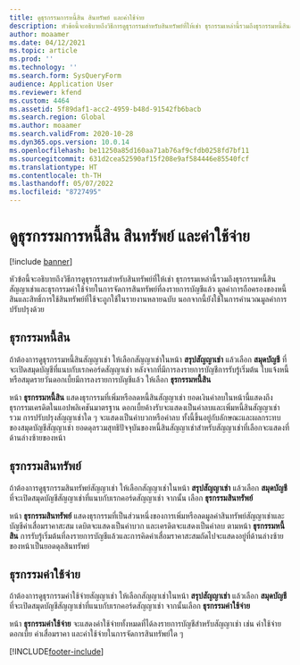 ```yaml
---
title: ดูธุรกรรมการหนี้สิน สินทรัพย์ และค่าใช้จ่าย
description: หัวข้อนี้จะอธิบายถึงวิธีการดูธุรกรรมสำหรับสินทรัพย์ที่ให้เช่า ธุรกรรมเหล่านี้รวมถึงธุรกรรมหนี้สินสัญญาเช่าและธุรกรรมค่าใช้จ่ายในการจัดการสินทรัพย์ที่ลงรายการบัญชีแล้ว
author: moaamer
ms.date: 04/12/2021
ms.topic: article
ms.prod: ''
ms.technology: ''
ms.search.form: SysQueryForm
audience: Application User
ms.reviewer: kfend
ms.custom: 4464
ms.assetid: 5f89daf1-acc2-4959-b48d-91542fb6bacb
ms.search.region: Global
ms.author: moaamer
ms.search.validFrom: 2020-10-28
ms.dyn365.ops.version: 10.0.14
ms.openlocfilehash: be11250a85d160aa71ab76af9cfdb0258fd7bf11
ms.sourcegitcommit: 631d2cea52590af15f208e9af584446e85540fcf
ms.translationtype: HT
ms.contentlocale: th-TH
ms.lasthandoff: 05/07/2022
ms.locfileid: "8727495"
---
```

# <a name="view-liability-asset-and-expense-transactions"></a>ดูธุรกรรมการหนี้สิน สินทรัพย์ และค่าใช้จ่าย

[!include [banner](../includes/banner.md)]

หัวข้อนี้จะอธิบายถึงวิธีการดูธุรกรรมสำหรับสินทรัพย์ที่ให้เช่า ธุรกรรมเหล่านี้รวมถึงธุรกรรมหนี้สินสัญญาเช่าและธุรกรรมค่าใช้จ่ายในการจัดการสินทรัพย์ที่ลงรายการบัญชีแล้ว มูลค่าการถือครองของหนี้สินและสิทธิ์การใช้สินทรัพย์ที่ใช้จะถูกใช้ในรายงานหลายฉบับ นอกจากนี้ยังใช้ในการคำนวณมูลค่าการปรับปรุงด้วย

## <a name="liability-transactions"></a>ธุรกรรมหนี้สิน

ถ้าต้องการดูธุรกรรมหนี้สินสัญญาเช่า ให้เลือกสัญญาเช่าในหน้า **สรุปสัญญาเช่า** แล้วเลือก **สมุดบัญชี** ที่จะเปิดสมุดบัญชีที่แนบกับเรกคอร์ดสัญญาเช่า หลังจากที่มีการลงรายการบัญชีการรับรู้เริ่มต้น ใบแจ้งหนี้ หรือสมุดรายวันดอกเบี้ยมีการลงรายการบัญชีแล้ว ให้เลือก **ธุรกรรมหนี้สิน**

หน้า **ธุรกรรมหนี้สิน** แสดงธุรกรรมที่เพิ่มหรือลดหนี้สินสัญญาเช่า ยอดเงินค่าลบในหน้านี้แสดงถึงธุรกรรมเครดิตในแอปพลิเคชันมาตรฐาน ดอกเบี้ยค้างรับจะแสดงเป็นค่าลบและเพิ่มหนี้สินสัญญาเช่ารวม การปรับปรุงสัญญาเช่าใด ๆ จะแสดงเป็นค่าบวกหรือค่าลบ ทั้งนี้ขึ้นอยู่กับลักษณะและผลกระทบของสมุดบัญชีสัญญาเช่า ยอดดุลรวมสุทธิปัจจุบันของหนี้สินสัญญาเช่าสำหรับสัญญาเช่าที่เลือกจะแสดงที่ด้านล่างซ้ายของหน้า

## <a name="asset-transactions"></a>ธุรกรรมสินทรัพย์

ถ้าต้องการดูธุรกรรมสินทรัพย์สัญญาเช่า ให้เลือกสัญญาเช่าในหน้า **สรุปสัญญาเช่า** แล้วเลือก **สมุดบัญชี** ที่จะเปิดสมุดบัญชีสัญญาเช่าที่แนบกับเรกคอร์ดสัญญาเช่า จากนั้น เลือก **ธุรกรรมสินทรัพย์**

หน้า **ธุรกรรมสินทรัพย์** แสดงธุรกรรมที่เป็นส่วนหนึ่งของการเพิ่มหรือลดมูลค่าสินทรัพย์สัญญาเช่าและบัญชีค่าเสื่อมราคาสะสม เดบิตจะแสดงเป็นค่าบวก และเครดิตจะแสดงเป็นค่าลบ ตามหน้า **ธุรกรรมหนี้สิน** การรับรู้เริ่มต้นที่ลงรายการบัญชีแล้วและการคิดค่าเสื่อมราคาสะสมถัดไปจะแสดงอยู่ที่ด้านล่างซ้ายของหน้าเป็นยอดดุลสินทรัพย์ 

## <a name="expenses-transactions"></a>ธุรกรรมค่าใช้จ่าย

ถ้าต้องการดูธุรกรรมค่าใช้จ่ายสัญญาเช่า ให้เลือกสัญญาเช่าในหน้า **สรุปสัญญาเช่า** แล้วเลือก **สมุดบัญชี** ที่จะเปิดสมุดบัญชีสัญญาเช่าที่แนบกับเรกคอร์ดสัญญาเช่า จากนั้นเลือก **ธุรกรรมค่าใช้จ่าย**

หน้า **ธุรกรรมค่าใช้จ่าย** จะแสดงค่าใช้จ่ายทั้งหมดที่ได้ลงรายการบัญชีสำหรับสัญญาเช่า เช่น ค่าใช้จ่ายดอกเบี้ย ค่าเสื่อมราคา และค่าใช้จ่ายในการจัดการสินทรัพย์ใด ๆ


[!INCLUDE[footer-include](../../includes/footer-banner.md)]
